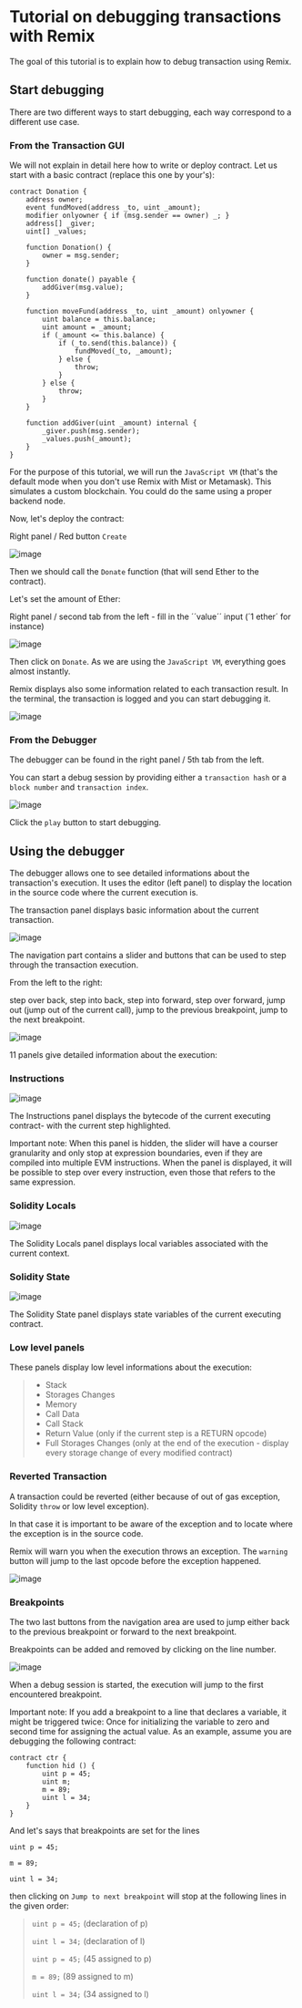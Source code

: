 Tutorial on debugging transactions with Remix
===============================================

The goal of this tutorial is to explain how to debug transaction using
Remix.

Start debugging
---------------

There are two different ways to start debugging, each way correspond to
a different use case.

### From the Transaction GUI

We will not explain in detail here how to write or deploy contract. Let
us start with a basic contract (replace this one by your's):

``` {.sourceCode .none}
contract Donation {
    address owner;
    event fundMoved(address _to, uint _amount);
    modifier onlyowner { if (msg.sender == owner) _; }
    address[] _giver;
    uint[] _values;

    function Donation() {
        owner = msg.sender;
    }

    function donate() payable {
        addGiver(msg.value);
    }

    function moveFund(address _to, uint _amount) onlyowner {
        uint balance = this.balance;
        uint amount = _amount;
        if (_amount <= this.balance) {
            if (_to.send(this.balance)) {
                fundMoved(_to, _amount);    
            } else {
                throw;
            }
        } else {
            throw;
        }
    }

    function addGiver(uint _amount) internal {
        _giver.push(msg.sender);
        _values.push(_amount);
    }
}
```

For the purpose of this tutorial, we will run the `JavaScript VM`
(that's the default mode when you don't use Remix with Mist or
Metamask). This simulates a custom blockchain. You could do the same
using a proper backend node.

Now, let's deploy the contract:

Right panel / Red button `Create`

![image](remix1.png)

Then we should call the `Donate` function (that will send Ether to the
contract).

Let's set the amount of Ether:

Right panel / second tab from the left - fill in the ´´value´´ input (´1
ether´ for instance)

![image](remix_valueinput.png)

Then click on `Donate`. As we are using the `JavaScript VM`, everything
goes almost instantly.

Remix displays also some information related to each transaction result.
In the terminal, the transaction is logged and you can start debugging
it.

![image](remix_startdebugging.png)

### From the Debugger

The debugger can be found in the right panel / 5th tab from the left.

You can start a debug session by providing either a `transaction hash`
or a `block number` and `transaction index`.

![image](remix3.png)

Click the `play` button to start debugging.

Using the debugger
------------------

The debugger allows one to see detailed informations about the
transaction's execution. It uses the editor (left panel) to display the
location in the source code where the current execution is.

The transaction panel displays basic information about the current
transaction.

![image](remix_debugtransactioninfo.png)

The navigation part contains a slider and buttons that can be used to
step through the transaction execution.

From the left to the right:

step over back, step into back, step into forward, step over forward,
jump out (jump out of the current call), jump to the previous
breakpoint, jump to the next breakpoint.

![image](remix_navigation.png)

11 panels give detailed information about the execution:

### Instructions

![image](remix_debuginstructions.png)

The Instructions panel displays the bytecode of the current executing
contract- with the current step highlighted.

Important note: When this panel is hidden, the slider will have a
courser granularity and only stop at expression boundaries, even if they
are compiled into multiple EVM instructions. When the panel is
displayed, it will be possible to step over every instruction, even
those that refers to the same expression.

### Solidity Locals

![image](remix_soliditylocals.png)

The Solidity Locals panel displays local variables associated with the
current context.

### Solidity State

![image](remix_soliditystate.png)

The Solidity State panel displays state variables of the current
executing contract.

### Low level panels

These panels display low level informations about the execution:

> -   Stack
> -   Storages Changes
> -   Memory
> -   Call Data
> -   Call Stack
> -   Return Value (only if the current step is a RETURN opcode)
> -   Full Storages Changes (only at the end of the execution - display
>     every storage change of every modified contract)

### Reverted Transaction

A transaction could be reverted (either because of out of gas exception,
Solidity `throw` or low level exception).

In that case it is important to be aware of the exception and to locate
where the exception is in the source code.

Remix will warn you when the execution throws an exception. The
`warning` button will jump to the last opcode before the exception
happened.

![image](remix_executionexception.png)

### Breakpoints

The two last buttons from the navigation area are used to jump either
back to the previous breakpoint or forward to the next breakpoint.

Breakpoints can be added and removed by clicking on the line number.

![image](remix_breakpoint.png)

When a debug session is started, the execution will jump to the first
encountered breakpoint.

Important note: If you add a breakpoint to a line that declares a
variable, it might be triggered twice: Once for initializing the
variable to zero and second time for assigning the actual value. As an
example, assume you are debugging the following contract:

``` {.sourceCode .none}
contract ctr {
    function hid () {
        uint p = 45;
        uint m;
        m = 89;
        uint l = 34;
    }
}
```

And let's says that breakpoints are set for the lines

`uint p = 45;`

`m = 89;`

`uint l = 34;`

then clicking on `Jump to next breakpoint` will stop at the following
lines in the given order:

> `uint p = 45;` (declaration of p)
>
> `uint l = 34;` (declaration of l)
>
> `uint p = 45;` (45 assigned to p)
>
> `m = 89;` (89 assigned to m)
>
> `uint l = 34;` (34 assigned to l)
